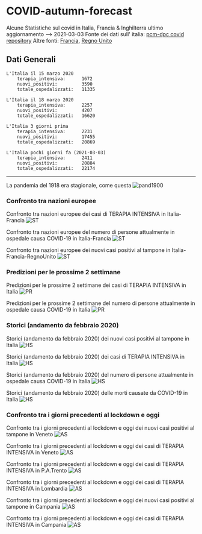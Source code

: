 
# COVID-autumn-forecast
Alcune Statistiche sul covid in Italia, Francia & Inghilterra
ultimo aggiornamento --> 2021-03-03
Fonte dei dati sull' italia: [pcm-dpc covid repository](https://github.com/pcm-dpc/COVID-19/blob/master/dati-json/dpc-covid19-ita-regioni.json)
Altre fonti: [Francia]('https://raw.githubusercontent.com/opencovid19-fr/data/master/dist/chiffres-cles.json'),  [Regno Unito](https://api.coronavirus.data.gov.uk/v1)

## Dati Generali
```
L'Italia il 15 marzo 2020
    terapia_intensiva:      1672
    nuovi_positivi:         3590
    totale_ospedalizzati:   11335 
```
```
L'Italia il 18 marzo 2020
    terapia_intensiva:      2257
    nuovi_positivi:         4207
    totale_ospedalizzati:   16620 
```
```
L'Italia 3 giorni prima
    terapia_intensiva:      2231
    nuovi_positivi:         17455
    totale_ospedalizzati:   20869
```
```
L'Italia pochi giorni fa (2021-03-03)
    terapia_intensiva:      2411
    nuovi_positivi:         20884
    totale_ospedalizzati:   22174
```

___
La pandemia del 1918 era stagionale, come questa
![pand1900](images/PandemicWaves.jpg)


### Confronto tra nazioni europee


Confronto tra nazioni europee dei casi di TERAPIA INTENSIVA in Italia-Francia
![ST](images/ST_Italia-Francia_intensive.png)

Confronto tra nazioni europee del numero di persone attualmente in ospedale causa COVID-19 in Italia-Francia
![ST](images/ST_Italia-Francia_hospitalized.png)

Confronto tra nazioni europee dei nuovi casi positivi al tampone in Italia-Francia-RegnoUnito
![ST](images/ST_Italia-Francia-RegnoUnito_new_cases.png)

### Predizioni per le prossime 2 settimane


Predizioni per le prossime 2 settimane dei casi di TERAPIA INTENSIVA in Italia
![PR](images/PR_national_intensive.png)

Predizioni per le prossime 2 settimane del numero di persone attualmente in ospedale causa COVID-19 in Italia
![PR](images/PR_national_hospitalized.png)

### Storici (andamento da febbraio 2020)


Storici (andamento da febbraio 2020) dei nuovi casi positivi al tampone in Italia
![HS](images/HS_national_new_cases.png)

Storici (andamento da febbraio 2020) dei casi di TERAPIA INTENSIVA in Italia
![HS](images/HS_national_intensive.png)

Storici (andamento da febbraio 2020) del numero di persone attualmente in ospedale causa COVID-19 in Italia
![HS](images/HS_national_hospitalized.png)

Storici (andamento da febbraio 2020) delle morti causate da COVID-19 in Italia
![HS](images/HS_national_deaths.png)

### Confronto tra i giorni precedenti al lockdown e oggi


Confronto tra i giorni precedenti al lockdown e oggi dei nuovi casi positivi al tampone in Veneto
![AS](images/AS_Veneto_new_cases.png)

Confronto tra i giorni precedenti al lockdown e oggi dei casi di TERAPIA INTENSIVA in Veneto
![AS](images/AS_Veneto_intensive.png)

Confronto tra i giorni precedenti al lockdown e oggi dei casi di TERAPIA INTENSIVA in P.A.Trento
![AS](images/AS_P.A.Trento_intensive.png)

Confronto tra i giorni precedenti al lockdown e oggi dei casi di TERAPIA INTENSIVA in Lombardia
![AS](images/AS_Lombardia_intensive.png)

Confronto tra i giorni precedenti al lockdown e oggi dei nuovi casi positivi al tampone in Campania
![AS](images/AS_Campania_new_cases.png)

Confronto tra i giorni precedenti al lockdown e oggi dei casi di TERAPIA INTENSIVA in Campania
![AS](images/AS_Campania_intensive.png)
